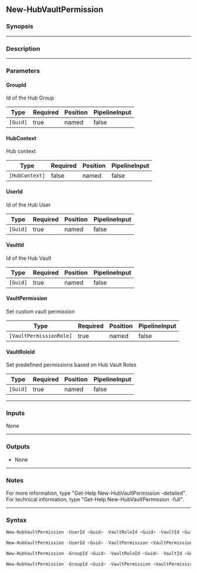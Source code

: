 New-HubVaultPermission
----------------------

### Synopsis

---

### Description

---

### Parameters
#### **GroupId**
Id of the Hub Group

|Type    |Required|Position|PipelineInput|
|--------|--------|--------|-------------|
|`[Guid]`|true    |named   |false        |

#### **HubContext**
Hub context

|Type          |Required|Position|PipelineInput|
|--------------|--------|--------|-------------|
|`[HubContext]`|false   |named   |false        |

#### **UserId**
Id of the Hub User

|Type    |Required|Position|PipelineInput|
|--------|--------|--------|-------------|
|`[Guid]`|true    |named   |false        |

#### **VaultId**
Id of the Hub Vault

|Type    |Required|Position|PipelineInput|
|--------|--------|--------|-------------|
|`[Guid]`|true    |named   |false        |

#### **VaultPermission**
Set custom vault permission

|Type                   |Required|Position|PipelineInput|
|-----------------------|--------|--------|-------------|
|`[VaultPermissionRole]`|true    |named   |false        |

#### **VaultRoleId**
Set predefined permissions based on Hub Vault Roles

|Type    |Required|Position|PipelineInput|
|--------|--------|--------|-------------|
|`[Guid]`|true    |named   |false        |

---

### Inputs
None

---

### Outputs
* None

---

### Notes
For more information, type "Get-Help New-HubVaultPermission -detailed". For technical information, type "Get-Help New-HubVaultPermission -full".

---

### Syntax
```PowerShell
New-HubVaultPermission -UserId <Guid> -VaultRoleId <Guid> -VaultId <Guid> [-HubContext <HubContext>] [<CommonParameters>]
```
```PowerShell
New-HubVaultPermission -UserId <Guid> -VaultPermission <VaultPermissionRole> -VaultId <Guid> [-HubContext <HubContext>] [<CommonParameters>]
```
```PowerShell
New-HubVaultPermission -GroupId <Guid> -VaultRoleId <Guid> -VaultId <Guid> [-HubContext <HubContext>] [<CommonParameters>]
```
```PowerShell
New-HubVaultPermission -GroupId <Guid> -VaultPermission <VaultPermissionRole> -VaultId <Guid> [-HubContext <HubContext>] [<CommonParameters>]
```
